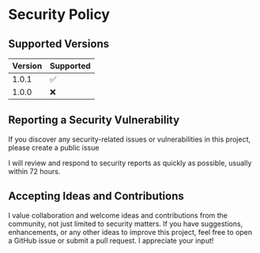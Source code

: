 # Security Policy

## Supported Versions

| Version | Supported          |
| ------- | ------------------ |
| 1.0.1   | :white_check_mark: |
| 1.0.0   | :x:                |

## Reporting a Security Vulnerability

If you discover any security-related issues or vulnerabilities in this project, please create a public issue

I will review and respond to security reports as quickly as possible, usually within 72 hours.

## Accepting Ideas and Contributions

I value collaboration and welcome ideas and contributions from the community, not just limited to security matters. If you have suggestions, enhancements, or any other ideas to improve this project, feel free to open a GitHub issue or submit a pull request. I appreciate your input!
